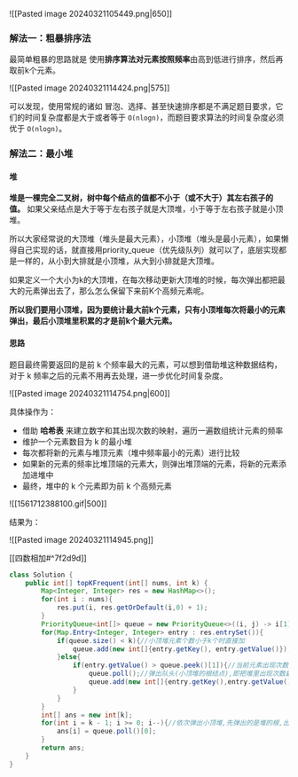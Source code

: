 ![[Pasted image 20240321105449.png|650]]
### 解法一：粗暴排序法

最简单粗暴的思路就是 使用**排序算法对元素按照频率**由高到低进行排序，然后再取前k个元素。

![[Pasted image 20240321114424.png|575]]

可以发现，使用常规的诸如 冒泡、选择、甚至快速排序都是不满足题目要求，它们的时间复杂度都是大于或者等于 `O(nlog⁡n)`，而题目要求算法的时间复杂度必须优于 `O(nlogn)`。
### 解法二：最小堆

#### 堆

**堆是一棵完全二叉树，树中每个结点的值都不小于（或不大于）其左右孩子的值。** 如果父亲结点是大于等于左右孩子就是大顶堆，小于等于左右孩子就是小顶堆。

所以大家经常说的大顶堆（堆头是最大元素），小顶堆（堆头是最小元素），如果懒得自己实现的话，就直接用priority_queue（优先级队列）就可以了，底层实现都是一样的，从小到大排就是小顶堆，从大到小排就是大顶堆。

如果定义一个大小为k的大顶堆，在每次移动更新大顶堆的时候，每次弹出都把最大的元素弹出去了，那么怎么保留下来前K个高频元素呢。

**所以我们要用小顶堆，因为要统计最大前k个元素，只有小顶堆每次将最小的元素弹出，最后小顶堆里积累的才是前k个最大元素。**

#### 思路

题目最终需要返回的是前 k 个频率最大的元素，可以想到借助堆这种数据结构，对于 k 频率之后的元素不用再去处理，进一步优化时间复杂度。

![[Pasted image 20240321114754.png|600]]

具体操作为：
- 借助 **哈希表** 来建立数字和其出现次数的映射，遍历一遍数组统计元素的频率
- 维护一个元素数目为 k 的最小堆
- 每次都将新的元素与堆顶元素（堆中频率最小的元素）进行比较
- 如果新的元素的频率比堆顶端的元素大，则弹出堆顶端的元素，将新的元素添加进堆中
- 最终，堆中的 k 个元素即为前 k 个高频元素

![[1561712388100.gif|500]]

结果为：

![[Pasted image 20240321114945.png]]

[[四数相加#^7f2d9d]]

```java
class Solution {
    public int[] topKFrequent(int[] nums, int k) {
        Map<Integer, Integer> res = new HashMap<>();
        for(int i : nums){
            res.put(i, res.getOrDefault(i,0) + 1);
        }
        PriorityQueue<int[]> queue = new PriorityQueue<>((i, j) -> i[1] - j[1]);
        for(Map.Entry<Integer, Integer> entry : res.entrySet()){
            if(queue.size() < k){//小顶堆元素个数小于k个时直接加
                queue.add(new int[]{entry.getKey(), entry.getValue()});
            }else{
                if(entry.getValue() > queue.peek()[1]){//当前元素出现次数大于小顶堆的根结点(这k个元素中出现次数最少的那个)
                    queue.poll();//弹出队头(小顶堆的根结点),即把堆里出现次数最少的那个删除,留下的就是出现次数多的了
                    queue.add(new int[]{entry.getKey(),entry.getValue()});
                }
            }
        }
        int[] ans = new int[k];
        for(int i = k - 1; i >= 0; i--){//依次弹出小顶堆,先弹出的是堆的根,出现次数少,后面弹出的出现次数多
            ans[i] = queue.poll()[0];
        }
        return ans;
    }
}
```
